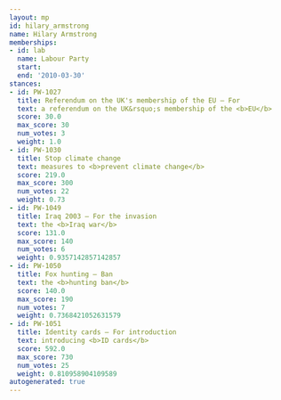 ```yaml
---
layout: mp
id: hilary_armstrong
name: Hilary Armstrong
memberships:
- id: lab
  name: Labour Party
  start: 
  end: '2010-03-30'
stances:
- id: PW-1027
  title: Referendum on the UK's membership of the EU — For
  text: a referendum on the UK&rsquo;s membership of the <b>EU</b>
  score: 30.0
  max_score: 30
  num_votes: 3
  weight: 1.0
- id: PW-1030
  title: Stop climate change
  text: measures to <b>prevent climate change</b>
  score: 219.0
  max_score: 300
  num_votes: 22
  weight: 0.73
- id: PW-1049
  title: Iraq 2003 — For the invasion
  text: the <b>Iraq war</b>
  score: 131.0
  max_score: 140
  num_votes: 6
  weight: 0.9357142857142857
- id: PW-1050
  title: Fox hunting — Ban
  text: the <b>hunting ban</b>
  score: 140.0
  max_score: 190
  num_votes: 7
  weight: 0.7368421052631579
- id: PW-1051
  title: Identity cards — For introduction
  text: introducing <b>ID cards</b>
  score: 592.0
  max_score: 730
  num_votes: 25
  weight: 0.810958904109589
autogenerated: true
---
```

